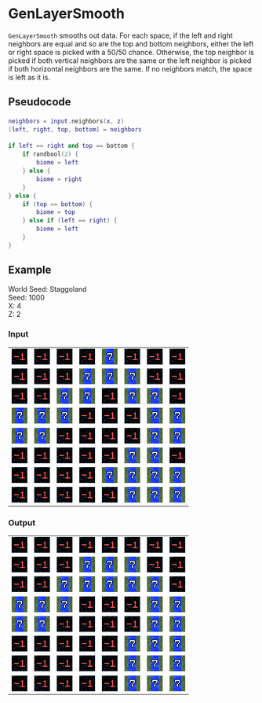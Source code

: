 # GenLayerSmooth

`GenLayerSmooth` smooths out data. For each space, if the left and right neighbors are equal and so are the top and bottom neighbors, either the left or right space is picked with a 50/50 chance. Otherwise, the top neighbor is picked if both vertical neighbors are the same or the left neighbor is picked if both horizontal neighbors are the same. If no neighbors match, the space is left as it is.

## Pseudocode
```lua
neighbors = input.neighbors(x, z)
[left, right, top, bottom] = neighbors

if left == right and top == bottom {
    if randbool(2) {
        biome = left
    } else {
        biome = right
    }
} else {
    if (top == bottom) {
        biome = top
    } else if (left == right) {
        biome = left
    }
}
```

## Example
World Seed: Staggoland<br>
Seed: 1000<br>
X: 4<br>
Z: 2<br>

### Input
|  |  |  |  |  |  |  |  |
|--|--|--|--|--|--|--|--|
|![-1](/assets/biome/-1.png)|![-1](/assets/biome/-1.png)|![-1](/assets/biome/-1.png)|![-1](/assets/biome/-1.png)|![7](/assets/biome/7.png)|![-1](/assets/biome/-1.png)|![-1](/assets/biome/-1.png)|![-1](/assets/biome/-1.png)|
|![-1](/assets/biome/-1.png)|![-1](/assets/biome/-1.png)|![-1](/assets/biome/-1.png)|![7](/assets/biome/7.png)|![7](/assets/biome/7.png)|![7](/assets/biome/7.png)|![-1](/assets/biome/-1.png)|![-1](/assets/biome/-1.png)|
|![-1](/assets/biome/-1.png)|![-1](/assets/biome/-1.png)|![7](/assets/biome/7.png)|![7](/assets/biome/7.png)|![-1](/assets/biome/-1.png)|![7](/assets/biome/7.png)|![7](/assets/biome/7.png)|![-1](/assets/biome/-1.png)|
|![7](/assets/biome/7.png)|![7](/assets/biome/7.png)|![7](/assets/biome/7.png)|![-1](/assets/biome/-1.png)|![-1](/assets/biome/-1.png)|![-1](/assets/biome/-1.png)|![7](/assets/biome/7.png)|![7](/assets/biome/7.png)|
|![7](/assets/biome/7.png)|![7](/assets/biome/7.png)|![-1](/assets/biome/-1.png)|![-1](/assets/biome/-1.png)|![-1](/assets/biome/-1.png)|![-1](/assets/biome/-1.png)|![7](/assets/biome/7.png)|![7](/assets/biome/7.png)|
|![-1](/assets/biome/-1.png)|![-1](/assets/biome/-1.png)|![-1](/assets/biome/-1.png)|![-1](/assets/biome/-1.png)|![-1](/assets/biome/-1.png)|![7](/assets/biome/7.png)|![7](/assets/biome/7.png)|![-1](/assets/biome/-1.png)|
|![-1](/assets/biome/-1.png)|![-1](/assets/biome/-1.png)|![-1](/assets/biome/-1.png)|![-1](/assets/biome/-1.png)|![7](/assets/biome/7.png)|![7](/assets/biome/7.png)|![7](/assets/biome/7.png)|![7](/assets/biome/7.png)|
|![-1](/assets/biome/-1.png)|![-1](/assets/biome/-1.png)|![-1](/assets/biome/-1.png)|![-1](/assets/biome/-1.png)|![-1](/assets/biome/-1.png)|![7](/assets/biome/7.png)|![7](/assets/biome/7.png)|![7](/assets/biome/7.png)|

### Output
|  |  |  |  |  |  |  |  |
|--|--|--|--|--|--|--|--|
|![-1](/assets/biome/-1.png)|![-1](/assets/biome/-1.png)|![-1](/assets/biome/-1.png)|![-1](/assets/biome/-1.png)|![-1](/assets/biome/-1.png)|![-1](/assets/biome/-1.png)|![-1](/assets/biome/-1.png)|![-1](/assets/biome/-1.png)|
|![-1](/assets/biome/-1.png)|![-1](/assets/biome/-1.png)|![-1](/assets/biome/-1.png)|![7](/assets/biome/7.png)|![7](/assets/biome/7.png)|![7](/assets/biome/7.png)|![-1](/assets/biome/-1.png)|![-1](/assets/biome/-1.png)|
|![-1](/assets/biome/-1.png)|![-1](/assets/biome/-1.png)|![7](/assets/biome/7.png)|![7](/assets/biome/7.png)|![7](/assets/biome/7.png)|![7](/assets/biome/7.png)|![7](/assets/biome/7.png)|![-1](/assets/biome/-1.png)|
|![7](/assets/biome/7.png)|![7](/assets/biome/7.png)|![7](/assets/biome/7.png)|![-1](/assets/biome/-1.png)|![-1](/assets/biome/-1.png)|![-1](/assets/biome/-1.png)|![7](/assets/biome/7.png)|![7](/assets/biome/7.png)|
|![7](/assets/biome/7.png)|![7](/assets/biome/7.png)|![-1](/assets/biome/-1.png)|![-1](/assets/biome/-1.png)|![-1](/assets/biome/-1.png)|![-1](/assets/biome/-1.png)|![7](/assets/biome/7.png)|![7](/assets/biome/7.png)|
|![-1](/assets/biome/-1.png)|![-1](/assets/biome/-1.png)|![-1](/assets/biome/-1.png)|![-1](/assets/biome/-1.png)|![-1](/assets/biome/-1.png)|![7](/assets/biome/7.png)|![7](/assets/biome/7.png)|![7](/assets/biome/7.png)|
|![-1](/assets/biome/-1.png)|![-1](/assets/biome/-1.png)|![-1](/assets/biome/-1.png)|![-1](/assets/biome/-1.png)|![-1](/assets/biome/-1.png)|![7](/assets/biome/7.png)|![7](/assets/biome/7.png)|![7](/assets/biome/7.png)|
|![-1](/assets/biome/-1.png)|![-1](/assets/biome/-1.png)|![-1](/assets/biome/-1.png)|![-1](/assets/biome/-1.png)|![-1](/assets/biome/-1.png)|![7](/assets/biome/7.png)|![7](/assets/biome/7.png)|![7](/assets/biome/7.png)|
